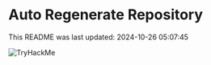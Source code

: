 # Auto Regenerate Repository

This README was last updated: 2024-10-26 05:07:45

 ![TryHackMe](https://tryhackme.com/badge/533634)